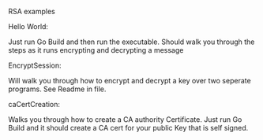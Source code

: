 RSA examples

Hello World:

Just run Go Build and then run the executable. Should walk you through the steps as it runs encrypting and decrypting a message

EncryptSession:

Will walk you through how to encrypt and decrypt a key over two seperate programs. See Readme in file.

caCertCreation: 

Walks you through how to create a CA authority Certificate. Just run Go Build and it should create a CA cert for your public Key that is self signed.


